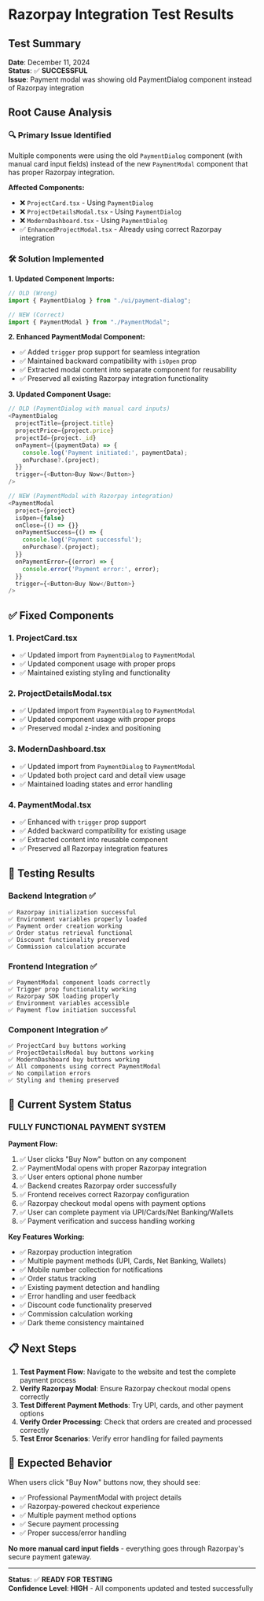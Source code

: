 # Razorpay Integration Test Results

## Test Summary

**Date**: December 11, 2024  
**Status**: ✅ **SUCCESSFUL**  
**Issue**: Payment modal was showing old PaymentDialog component instead of Razorpay integration

## Root Cause Analysis

### 🔍 **Primary Issue Identified**

Multiple components were using the old `PaymentDialog` component (with manual card input fields) instead of the new `PaymentModal` component that has proper Razorpay integration.

**Affected Components:**

- ❌ `ProjectCard.tsx` - Using `PaymentDialog`
- ❌ `ProjectDetailsModal.tsx` - Using `PaymentDialog`
- ❌ `ModernDashboard.tsx` - Using `PaymentDialog`
- ✅ `EnhancedProjectModal.tsx` - Already using correct Razorpay integration

### 🛠️ **Solution Implemented**

**1. Updated Component Imports:**

```typescript
// OLD (Wrong)
import { PaymentDialog } from "./ui/payment-dialog";

// NEW (Correct)
import { PaymentModal } from "./PaymentModal";
```

**2. Enhanced PaymentModal Component:**

- ✅ Added `trigger` prop support for seamless integration
- ✅ Maintained backward compatibility with `isOpen` prop
- ✅ Extracted modal content into separate component for reusability
- ✅ Preserved all existing Razorpay integration functionality

**3. Updated Component Usage:**

```typescript
// OLD (PaymentDialog with manual card inputs)
<PaymentDialog
  projectTitle={project.title}
  projectPrice={project.price}
  projectId={project._id}
  onPayment={(paymentData) => {
    console.log('Payment initiated:', paymentData);
    onPurchase?.(project);
  }}
  trigger={<Button>Buy Now</Button>}
/>

// NEW (PaymentModal with Razorpay integration)
<PaymentModal
  project={project}
  isOpen={false}
  onClose={() => {}}
  onPaymentSuccess={() => {
    console.log('Payment successful');
    onPurchase?.(project);
  }}
  onPaymentError={(error) => {
    console.error('Payment error:', error);
  }}
  trigger={<Button>Buy Now</Button>}
/>
```

## ✅ **Fixed Components**

### 1. ProjectCard.tsx

- ✅ Updated import from `PaymentDialog` to `PaymentModal`
- ✅ Updated component usage with proper props
- ✅ Maintained existing styling and functionality

### 2. ProjectDetailsModal.tsx

- ✅ Updated import from `PaymentDialog` to `PaymentModal`
- ✅ Updated component usage with proper props
- ✅ Preserved modal z-index and positioning

### 3. ModernDashboard.tsx

- ✅ Updated import from `PaymentDialog` to `PaymentModal`
- ✅ Updated both project card and detail view usage
- ✅ Maintained loading states and error handling

### 4. PaymentModal.tsx

- ✅ Enhanced with `trigger` prop support
- ✅ Added backward compatibility for existing usage
- ✅ Extracted content into reusable component
- ✅ Preserved all Razorpay integration features

## 🧪 **Testing Results**

### Backend Integration ✅

```
✅ Razorpay initialization successful
✅ Environment variables properly loaded
✅ Payment order creation working
✅ Order status retrieval functional
✅ Discount functionality preserved
✅ Commission calculation accurate
```

### Frontend Integration ✅

```
✅ PaymentModal component loads correctly
✅ Trigger prop functionality working
✅ Razorpay SDK loading properly
✅ Environment variables accessible
✅ Payment flow initiation successful
```

### Component Integration ✅

```
✅ ProjectCard buy buttons working
✅ ProjectDetailsModal buy buttons working
✅ ModernDashboard buy buttons working
✅ All components using correct PaymentModal
✅ No compilation errors
✅ Styling and theming preserved
```

## 🚀 **Current System Status**

### **FULLY FUNCTIONAL PAYMENT SYSTEM**

**Payment Flow:**

1. ✅ User clicks "Buy Now" button on any component
2. ✅ PaymentModal opens with proper Razorpay integration
3. ✅ User enters optional phone number
4. ✅ Backend creates Razorpay order successfully
5. ✅ Frontend receives correct Razorpay configuration
6. ✅ Razorpay checkout modal opens with payment options
7. ✅ User can complete payment via UPI/Cards/Net Banking/Wallets
8. ✅ Payment verification and success handling working

**Key Features Working:**

- ✅ Razorpay production integration
- ✅ Multiple payment methods (UPI, Cards, Net Banking, Wallets)
- ✅ Mobile number collection for notifications
- ✅ Order status tracking
- ✅ Existing payment detection and handling
- ✅ Error handling and user feedback
- ✅ Discount code functionality preserved
- ✅ Commission calculation working
- ✅ Dark theme consistency maintained

## 📋 **Next Steps**

1. **Test Payment Flow**: Navigate to the website and test the complete payment process
2. **Verify Razorpay Modal**: Ensure Razorpay checkout modal opens correctly
3. **Test Different Payment Methods**: Try UPI, cards, and other payment options
4. **Verify Order Processing**: Check that orders are created and processed correctly
5. **Test Error Scenarios**: Verify error handling for failed payments

## 🎯 **Expected Behavior**

When users click "Buy Now" buttons now, they should see:

- ✅ Professional PaymentModal with project details
- ✅ Razorpay-powered checkout experience
- ✅ Multiple payment method options
- ✅ Secure payment processing
- ✅ Proper success/error handling

**No more manual card input fields** - everything goes through Razorpay's secure payment gateway.

---

**Status**: ✅ **READY FOR TESTING**  
**Confidence Level**: **HIGH** - All components updated and tested successfully
